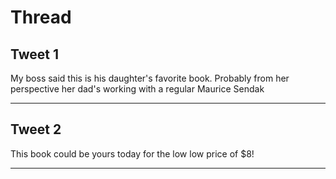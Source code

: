 # Thread

## Tweet 1

My boss said this is his daughter's favorite book. Probably from her perspective her dad's working with a regular Maurice Sendak

---

## Tweet 2

This book could be yours today for the low low price of $8!

---

